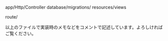 app/Http/Controller
database/migrations/
resources/views

route/

以上のファイルで実装時のメモなどをコメントで記述しています。よろしければご覧ください。
